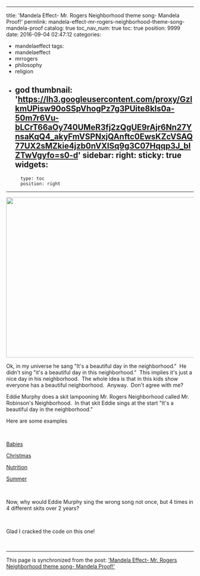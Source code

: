 
---
title: 'Mandela Effect- Mr. Rogers Neighborhood theme song- Mandela Proof!'
permlink: mandela-effect-mr-rogers-neighborhood-theme-song-mandela-proof
catalog: true
toc_nav_num: true
toc: true
position: 9999
date: 2016-09-04 02:47:12
categories:
- mandelaeffect
tags:
- mandelaeffect
- mrrogers
- philosophy
- religion
- god
thumbnail: 'https://lh3.googleusercontent.com/proxy/GzlkmUPisw90oSSpVhogPz7g3PUite8kls0a-50m7r6Vu-bLCrT66aOy740UMeR3fj2zQgUE9rAjr6Nn27YnsaKqQ4_akyFmVSPNxjQAnftc0EwsKZcVSAQ77UX2sMZkie4jzb0nVXISq9g3C07Hqqp3J_bIZTwVgyfo=s0-d'
sidebar:
    right:
        sticky: true
widgets:
    -
        type: toc
        position: right
---


<html>
<p><img src="https://lh3.googleusercontent.com/proxy/GzlkmUPisw90oSSpVhogPz7g3PUite8kls0a-50m7r6Vu-bLCrT66aOy740UMeR3fj2zQgUE9rAjr6Nn27YnsaKqQ4_akyFmVSPNxjQAnftc0EwsKZcVSAQ77UX2sMZkie4jzb0nVXISq9g3C07Hqqp3J_bIZTwVgyfo=s0-d" width="640" height="430"/></p>
<p>Ok, in my universe he sang "It's a beautiful day in the neighborhood." &nbsp;He didn't sing "it's a beautiful day in this neighborhood." &nbsp;This implies it's just a nice day in his neighborhood. &nbsp;The whole idea is that in this kids show everyone has a beautiful neighborhood. &nbsp;Anyway. &nbsp;Don't agree with me?</p>
<p>Eddie Murphy does a skit lampooning Mr. Rogers Neighborhood called Mr. Robinson's Neighborhood. &nbsp;In that skit Eddie sings at the start "It's a beautiful day in the neighborhood."</p>
<p>Here are some examples</p>
<p><br></p>
<p><a href="http://www.nbc.com/saturday-night-live/video/mr-robinsons-neighborhood/n9117">Babies</a></p>
<p><a href="http://www.nbc.com/saturday-night-live/video/mister-robinsons-neighborhood/n9299">Christmas</a></p>
<p><a href="http://www.nbc.com/saturday-night-live/video/mr-robinson/n9141">Nutrition</a></p>
<p><a href="http://www.nbc.com/saturday-night-live/video/mister-robinsons-neighborhood/n9101">Summer</a></p>
<p><br></p>
<p>Now, why would Eddie Murphy sing the wrong song not once, but 4 times in 4 different skits over 2 years?</p>
<p><br></p>
<p>Glad I cracked the code on this one!</p>
<p><br></p>
</html>

- - -

This page is synchronized from the post: ['Mandela Effect- Mr. Rogers Neighborhood theme song- Mandela Proof!'](https://steemit.com/@aggroed/mandela-effect-mr-rogers-neighborhood-theme-song-mandela-proof)
